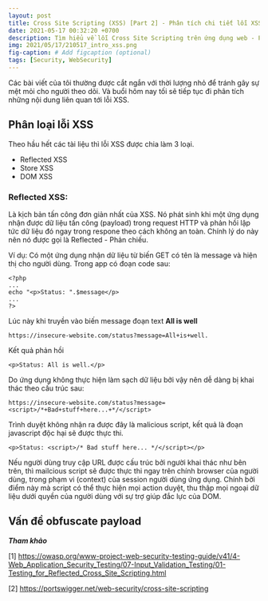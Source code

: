 ```yaml
---
layout: post
title: Cross Site Scripting (XSS) [Part 2] - Phân tích chi tiết lỗi XSS và các vấn đề liên quan,
date: 2021-05-17 00:32:20 +0700
description: Tìm hiểu về lỗi Cross Site Scripting trên ứng dụng web - P2,
img: 2021/05/17/210517_intro_xss.png
fig-caption: # Add figcaption (optional)
tags: [Security, WebSecurity]
---
```

Các bài viết của tôi thường được cắt ngắn với thời lượng nhỏ để tránh gây sự mệt mỏi cho người theo dõi. Và buổi hôm  nay tối sẽ tiếp tục đi phân tích những nội dung liên quan tới lỗi XSS.

## Phân loại lỗi XSS
Theo hầu hết các tài liệu thì lỗi XSS được chia làm 3 loại.
* Reflected XSS
* Store XSS
* DOM XSS

### Reflected XSS: 
Là kịch bản tấn công đơn giản nhất của XSS. Nó phát sinh khi một ứng dụng nhận được dữ liệu tấn công (payload) trong request HTTP và phản hồi lập tức dữ liệu đó ngay trong respone theo cách không an toàn. Chính lý do này nên nó được gọi là Reflected - Phản chiếu.

Ví dụ: Có một ứng dụng nhận dữ liệu từ biến GET có tên là message và hiện thị cho người dùng.
Trong app có đoạn code sau:
```
<?php
...
echo "<p>Status: ".$message</p>
...
?>
```
Lúc này khi truyền vào biến message đoạn text **All is well**
```
https://insecure-website.com/status?message=All+is+well.
```
Kết quả phản hồi
```
<p>Status: All is well.</p>
```
Do ứng dụng không thực hiện làm sạch dữ liệu bởi vậy nên dễ dàng bị khai thác theo cấu trúc sau:
```
https://insecure-website.com/status?message=<script>/*+Bad+stuff+here...+*/</script>
```
Trình duyệt không nhận ra được đây là malicious script, kết quả là đoạn javascript độc hại sẽ được thực thi.
```
<p>Status: <script>/* Bad stuff here... */</script></p>
```
Nếu người dùng truy cập URL được cấu trúc bởi người khai thác như bên trên, thì mailcious script sẽ được thực thi ngay trên chính browser của người dùng, trong phạm vi (context) của session người dùng ứng dụng. Chính bởi điểm này mà script có thể thực hiện mọi action duyệt, thu thập mọi ngoại dữ liệu dưới quyền của người dùng với sự trợ giúp đắc lực của DOM.

## Vấn đề obfuscate payload


***Tham khảo***

[1] https://owasp.org/www-project-web-security-testing-guide/v41/4-Web_Application_Security_Testing/07-Input_Validation_Testing/01-Testing_for_Reflected_Cross_Site_Scripting.html

[2] https://portswigger.net/web-security/cross-site-scripting